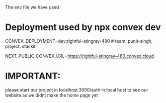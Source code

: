 The env file we have used :
# Deployment used by npx convex dev
CONVEX_DEPLOYMENT=dev:rightful-stingray-480 # team: punit-singh, project: stackit

NEXT_PUBLIC_CONVEX_URL=https://rightful-stingray-480.convex.cloud 

# IMPORTANT:
please start our project in localhost:3000/auth in local host to see our website as we didnt make the home page yet 
